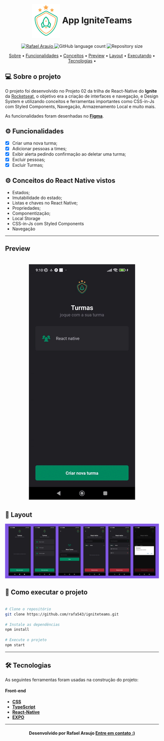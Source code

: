 <!--Banner e logo-->

<h1 align="center">
   <img align="center" src="https://github.com/rafa543/igniteteams/blob/main/src/assets/logo%402x.png"/>
   App IgniteTeams
</h1>

<!-- Badges -->
<p align="center">
   <a href="https://www.linkedin.com/in/rafael-araujo-abreu/">
      <img alt="Rafael Araujo" src="https://img.shields.io/badge/-Rafael%20Araujo-273FAD?style=flat&logo=Linkedin&logoColor=white" />
   </a>

  <img alt="GitHub language count" src="https://img.shields.io/github/languages/count/rafa543/todoList-rocketseat-ignite?color=273FAD">

  <img alt="Repository size" src="https://img.shields.io/github/repo-size/rafa543/todoList-rocketseat-ignite?color=273FAD">
  
</p>

<!-- Indice-->
<p align="center">
 <a href="#-sobre-o-projeto">Sobre</a> •
 <a href="#-Funcionalidades">Funcionalidades</a> • 
 <a href="#-conceitos">Conceitos</a> • 
 <a href="#-Preview">Preview</a> • 
 <a href="#-Layout">Layout</a> •  
 <a href="#-como-executar-o-projeto">Executando</a> • 
 <a href="#-tecnologias">Tecnologias</a> • 
 
</p>

<!--Sobre o projeto-->

## 💻 Sobre o projeto

O projeto foi desenvolvido no Projeto 02 da trilha de React-Native do **Ignite** da [Rocketseat](https://lp.rocketseat.com.br/ignite), o objetivo era a criação de interfaces e navegação, e Design System e utilizando conceitos e ferramentas importantes como CSS-in-Js com Styled Components, Navegação, Armazenamento Local e muito mais. 

As funcionalidades foram desenhadas no **[Figma](https://www.figma.com/community/file/1151864427495057381)**.

<!--Funcionalidades do projeto-->

## ⚙️ Funcionalidades

- [x] Criar uma nova turma;
- [x] Adicionar pessoas a times;
- [x] Exibir alerta pedindo confirmação ao deletar uma turma;
- [x] Excluir pessoas;
- [x] Excluir Turmas;

<!--Conceitos do projeto-->

## ⚙️ Conceitos do React Native vistos

- Estados;
- Imutabilidade do estado;
- Listas e chaves no React Native;
- Propriedades;
- Componentização;
- Local Storage
- CSS-in-Js com Styled Components
- Navegação

---
<!--Preview do projeto-->
## Preview

<h1 align="center">
   <img src="https://github.com/rafa543/igniteteams/blob/main/src/assets/Screenrecorder-2022-12-11-09-10-02-33.gif" alt="App ignite teams" />
</h1>

<!--Layout session-->

## 🎨 Layout

![mobile](https://github.com/rafa543/igniteteams/blob/main/src/assets/Layout%20teamsApp.png)

<!--Running session-->

## 🚀 Como executar o projeto

```bash

# Clone o repositório
git clone https://github.com/rafa543/igniteteams.git

# Instale as dependências
npm install

# Execute o projeto
npm start

```

---

<!--Tecnologies session-->

## 🛠 Tecnologias

As seguintes ferramentas foram usadas na construção do projeto:

#### **Front-end**

- **[CSS](https://developer.mozilla.org/pt-BR/docs/Web/CSS)**
- **[TypeScript](https://www.typescriptlang.org/)**
- **[React-Native](https://reactnative.dev/)**
- **[EXPO](https://docs.expo.dev/)**


---

<!--Bottom session-->
<h4 align=center>Desenvolvido por Rafael Araujo <a href="https://www.linkedin.com/in/rafael-araujo-abreu/"> <strong>Entre em contato</strong> :)</a></a></h4>





